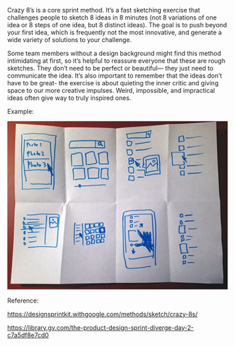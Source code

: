 Crazy 8’s is a core sprint method. It’s a fast sketching exercise that challenges people to sketch 8 ideas in 8 minutes (not 8 variations of one idea or 8 steps of one idea, but 8 distinct ideas). The goal is to push beyond your first idea, which is frequently not the most innovative, and generate a wide variety of solutions to your challenge.

Some team members without a design background might find this method intimidating at first, so it’s helpful to reassure everyone that these are rough sketches. They don’t need to be perfect or beautiful— they just need to communicate the idea. It’s also important to remember that the ideas don’t have to be great- the exercise is about quieting the inner critic and giving space to our more creative impulses. Weird, impossible, and impractical ideas often give way to truly inspired ones.

Example:

![Crazy Eights](/images/crazy-8s.jpg?raw=true "Crazy Eights")

Reference: 

https://designsprintkit.withgoogle.com/methods/sketch/crazy-8s/

https://library.gv.com/the-product-design-sprint-diverge-day-2-c7a5df8e7cd0
